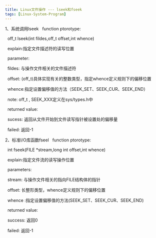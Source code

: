 ```yaml
---
title: Linux文件操作 --- lseek和fseek
tags: [Linux-System-Program]
---
```


1、系统调用lseek
  function ptorotype:

  off_t lseek(int fildes,off_t offset,int whence)

  explain:指定文件描述符的读写位置



  parameter:

  fildes: 与操作文件相关的文件描述符

  offset: (off_t)具体实现有关的整数类型，指定whence定义规则下的偏移位置

  whence:指定设置偏移值的方法（SEEK_SET、SEEK_CUR、SEEK_END）

  note: off_t , SEEK_XXX定义在sys/types.h中



  returned value:

  sucess: 返回从文件开始到文件读写指针被设置处的偏移量

  failed: 返回-1

2、标准I/O库函数fseel
  function ptorotype:

  int fseek(FILE *stream,long int offset,int whence)

  explain:指定文件流的读写操作位置



  parameters:

  stream: 与操作文件相关的指向FILE结构体的指针

  offset: 长整形类型，whence定义规则下的偏移位置

  whence :指定设置偏移值的方法(SEEK_SET、SEEK_CUR、SEEK_END)



  returned value:

  success: 返回0

  failed: 返回-1